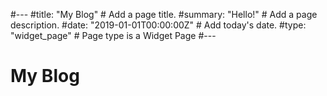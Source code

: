 
#---
#title: "My Blog"  # Add a page title.
#summary: "Hello!"  # Add a page description.
#date: "2019-01-01T00:00:00Z"  # Add today's date.
#type: "widget_page"  # Page type is a Widget Page
#---

# My Blog
